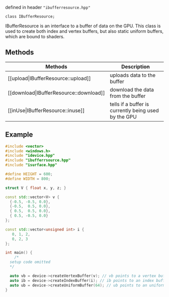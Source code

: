 defined in header `"ibufferresource.hpp"`

`class IBufferResource;`

IBufferResource is an interface to a buffer of data on the GPU.
This class is used to create both index and vertex buffers, but also static uniform buffers, which are bound to shaders. 

## Methods
| Methods  | Description |
| ------------- | ------------- |
| [[upload\|IBufferResource::upload]] | uploads data to the buffer |
| [[download\|IBufferResource::download]] | download the data from the buffer |
| [[inUse\|IBufferResource::inuse]] | tells if a buffer is currently being used by the GPU |

## Example
```C++
#include <vector>
#include <windows.h>
#include "idevice.hpp"
#include "ibufferrsource.hpp"
#include "isurface.hpp"

#define HEIGHT = 600;
#define WIDTH = 800;

struct V { float x, y, z; }

const std::vector<V> v {
  {-0.5, -0.5, 0.0},
  {-0.5,  0.5, 0.0},
  { 0.5,  0.5, 0.0},
  { 0.5, -0.5, 0.0}
};

const std::vector<unsigned int> i {
   0, 1, 2,
   0, 2, 3
};

int main() {
    /*
  setup code omitted
  */

  auto vb = device->createVertexBuffer(v); // vb points to a vertex buffer
  auto ib = device->createIndexBuffer(i); // ib points to an index buffer
  auto ub = device->createUniformBuffer(64); // ub points to an uniform buffer with 64 bytes of storage
}
```